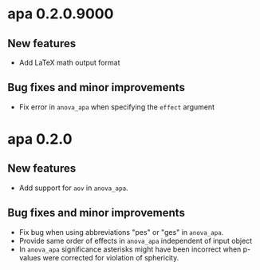 # apa 0.2.0.9000

## New features

* Add LaTeX math output format

## Bug fixes and minor improvements

* Fix error in `anova_apa` when specifying the `effect` argument 

# apa 0.2.0

## New features

* Add support for `aov` in `anova_apa`.

## Bug fixes and minor improvements

* Fix bug when using abbreviations "pes" or "ges" in `anova_apa`.
* Provide same order of effects in `anova_apa` independent of input object
* In `anova_apa` significance asterisks might have been incorrect when p-values were corrected for violation of sphericity.
